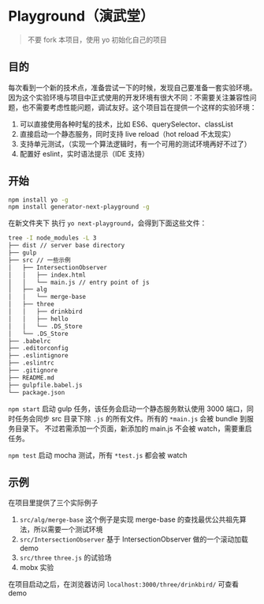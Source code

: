 # Playground（演武堂）
> 不要 fork 本项目，使用 yo 初始化自己的项目

## 目的

每次看到一个新的技术点，准备尝试一下的时候，发现自己要准备一套实验环境。因为这个实验环境与项目中正式使用的开发环境有很大不同：不需要关注兼容性问题，也不需要考虑性能问题，调试友好。这个项目旨在提供一个这样的实验环境：

1. 可以直接使用各种时髦的技术，比如 ES6、querySelector、classList
2. 直接启动一个静态服务，同时支持 live reload（hot reload 不太现实）
3. 支持单元测试，（实现一个算法逻辑时，有一个可用的测试环境再好不过了）
4. 配置好 eslint，实时语法提示（IDE 支持）

## 开始

```sh
npm install yo -g
npm install generator-next-playground -g
```
在新文件夹下 执行 `yo next-playground`，会得到下面这些文件：

```sh
tree -I node_modules -L 3
├── dist // server base directory
├── gulp
├── src // 一些示例
│   ├── IntersectionObserver
│   │   ├── index.html
│   │   └── main.js // entry point of js
│   ├── alg
│   │   └── merge-base
│   ├── three
│   │   ├── drinkbird
│   │   ├── hello
│   │   └── .DS_Store
│   └── .DS_Store
├── .babelrc
├── .editorconfig
├── .eslintignore
├── .eslintrc
├── .gitignore
├── README.md
├── gulpfile.babel.js
└── package.json
```


`npm start` 启动 gulp 任务，该任务会启动一个静态服务默认使用 3000 端口，同时任务会同步 src 目录下除 `.js` 的所有文件。所有的 `*main.js` 会被 bundle 到服务目录下。
不过若需添加一个页面，新添加的 main.js 不会被 watch，需要重启任务。

`npm test` 启动 mocha 测试，所有 `*test.js` 都会被 watch

## 示例

在项目里提供了三个实际例子

1. `src/alg/merge-base` 这个例子是实现 merge-base 的查找最优公共祖先算法，所以需要一个测试环境
2. `src/IntersectionObserver` 基于 IntersectionObserver 做的一个滚动加载 demo
3. `src/three` `three.js` 的试验场
4. mobx 实验

在项目启动之后，在浏览器访问 `localhost:3000/three/drinkbird/` 可查看 demo
